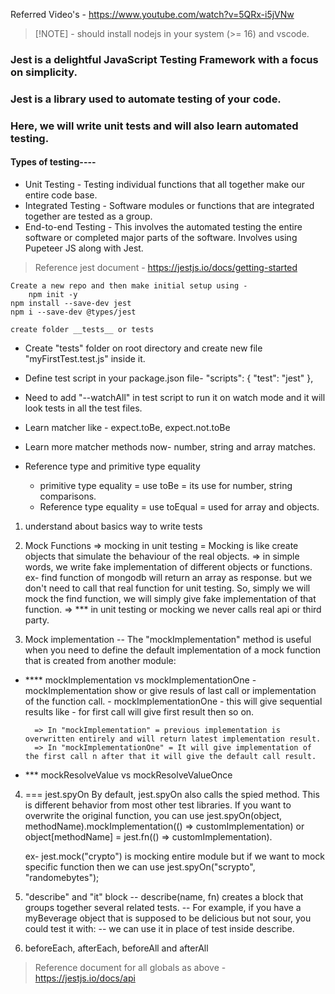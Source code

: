 Referred Video's - https://www.youtube.com/watch?v=5QRx-i5jVNw
> [!NOTE] - should install nodejs in your system (>= 16) and vscode.

### Jest is a delightful JavaScript Testing Framework with a focus on simplicity.
### Jest is a library used to automate testing of your code.
### Here, we will write unit tests and will also learn automated testing.

#### Types of testing----
-   Unit Testing - Testing individual functions that all together make our entire code base.
-   Integrated Testing - Software modules or functions that are integrated together are tested as a group.
-   End-to-end Testing - This involves the automated testing the entire software or completed major parts of the software. Involves using Pupeteer JS along with Jest.


> Reference jest document - 
    https://jestjs.io/docs/getting-started

    Create a new repo and then make initial setup using - 
        npm init -y
    npm install --save-dev jest
    npm i --save-dev @types/jest

    create folder __tests__ or tests

- Create "tests" folder on root directory and create new file "myFirstTest.test.js" inside it. 
- Define test script in your package.json file-
    "scripts": {
        "test": "jest"
    },

- Need to add "--watchAll" in test script to run it on watch mode and it will look tests in all the test files.
- Learn matcher like - expect.toBe, expect.not.toBe
- Learn more matcher methods now- number, string and array matches.  
- Reference type and primitive type equality
    - primitive type equality = use toBe = its use for number, string comparisons.
    - Reference type equality = use toEqual = used for array and objects.


1. understand about basics way to write tests
2. Mock Functions
    => mocking in unit testing = Mocking is like create objects that simulate the behaviour of the real objects.
    => in simple words, we write fake implementation of different objects or functions.
    ex- find function of mongodb will return an array as response. but we don't need to call that real function for unit testing. 
    So, simply we will mock the find function, we will simply give fake implementation of that function.
    => *** in unit testing or mocking we never calls real api or third party.

3. Mock implementation -- The "mockImplementation" method is useful when you need to define the default implementation of a mock function that is created from another module:

- **** mockImplementation vs mockImplementationOne
        - mockImplementation show or give resuls of last call or implementation of the function call.
        - mockImplementationOne - this will give sequential results like - for first call will give first result then so on.

        => In "mockImplementation" = previous implementation is overwritten entirely and will return latest implementation result.
        => In "mockImplementationOne" = It will give implementation of the first call n after that it will give the default call result.

- *** mockResolveValue vs mockResolveValueOnce 


4. === jest.spyOn
    By default, jest.spyOn also calls the spied method. This is different behavior from most other test libraries. If you want to overwrite the original function, you can use jest.spyOn(object, methodName).mockImplementation(() => customImplementation) or object[methodName] = jest.fn(() => customImplementation).

    ex- jest.mock("crypto") is mocking entire module but if we want to mock specific function then  we can use jest.spyOn("scrypto", "randomebytes");

5. "describe" and "it" block
    -- describe(name, fn) creates a block that groups together several related tests. 
    -- For example, if you have a myBeverage object that is supposed to be delicious but not sour, you could test it with:
    -- we can use it in place of test inside describe.

6. beforeEach, afterEach, beforeAll and afterAll

> Reference document for all globals as above - https://jestjs.io/docs/api